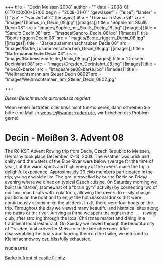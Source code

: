 +++
title = "Decin Meissen 2008"
author = ""
date = 2008-01-01T01:00:00+02:00
begin = "2008-01-01"
"gewässer" = ["elbe"]
"länder" = []
"typ" = "wanderfahrt"
[[images]]
title = "Thomas in Decin 08"
src = "images/Thomas_in_Decin_08.jpg"
[[images]]
title = "Sophie mit Skulls Decin 08"
src = "images/Sophie_mit_Skulls_Decin_08.jpg"
[[images]]
title = "Sandro Decin 08"
src = "images/Sandro_Decin_08.jpg"
[[images]]
title = "Boote riggern Decin 08"
src = "images/Boote_riggern_Decin_08.jpg"
[[images]]
title = "Barke zusammenschrauben Decin 08"
src = "images/Barke_zusammenschrauben_Decin_08.jpg"
[[images]]
title = "Barkensteuerleute Decin 08"
src = "images/Barkensteuerleute_Decin_08.jpg"
[[images]]
title = "Dresden Decinfahrt 08"
src = "images/Dresden_Decinfahrt_08.jpg"
[[images]]
title = "elbe08-barke"
src = "images/elbe08-barke.jpg"
[[images]]
title = "Weihnachtsmann am Steuer Decin 0802"
src = "images/Weihnachtsmann_am_Steuer_Decin_0802.jpg"

+++


*Dieser Bericht wurde automatisch migriert*

Wenn Fehler auftreten oder links nicht funktionieren, dann schreiben Sie bitte eine Mail an website@wanderrudern.de, wir beheben das Problem gerne!



# Decin - Meißen 3. Advent 08


The RC KST Advent Rowing trip from Decin, Czech Republic to Meissen, Germany took place December 12-14, 2008. The weather was brisk and chilly, and the waters of the Elbe River were below average for the time of year, but the warm spirits and high energy of the rowers made the trip a delightful experience. Approximately 20 club members participated in the trip; young and old alike. The group travelled by bus to Decin on Friday evening where we dined on typical Czech cuisine. On Saturday morning we built the “Barke”, (somewhat of a “brain gym” activity) by connecting two of our four-man boats with a platform, allowing the rowers to easily change positions on the boat and to enjoy the hot seasonal drinks that were continuously steaming on the aft deck. In all, there were four boats on the trip. Throughout the day we viewed many beautiful and historical sites along the banks of the river. Arriving at Pirna we spent the night in the        rowing club, after strolling through the local Christmas market and dining in a traditional local restaurant. On Sunday we rowed through the beautiful city of Dresden, and arrived in Meissen in the late afternoon. After disassembling the boats and loading them on the trailer, we returned to Kleinmachnow by car, blissfully exhausted!

Nubia Ortiz

[Barke in front of castle Pillnitz](/berichte/2008/pillnitz_ruderboot_08)